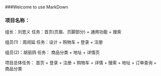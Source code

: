 ###Welcome to use MarkDown

### 项目名称： 

组长：刘思义
	任务：首页(页眉、页脚部分) + 通用功能 + 搜索

组员(1)：周闵延
	任务：设计 + 购物车 + 登录 + 注册 

组员(2)：胡丽鸽
	任务： 商品分类  + 地址 + 详情页


项目总体任务： 首页 + 登录 + 注册 + 购物车 + 详情 + 搜索 + 地址 + 订单查询 + 商品分类   